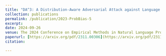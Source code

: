 ```yaml
---
title: "DA^3: A Distribution-Aware Adversarial Attack against Language Models"
collection: publications
permalink: /publication/2023-ProbBias-5
excerpt: 
date: 2024-09-26
venue: The 2024 Conference on Empirical Methods in Natural Language Processing
paperurl: [https://arxiv.org/pdf/2311.00306](https://arxiv.org/pdf/2311.08598)
citation: 

---
```

